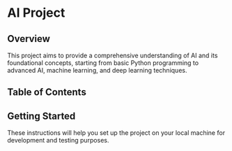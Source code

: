 # AI Project

## Overview
This project aims to provide a comprehensive understanding of AI and its foundational concepts, starting from basic Python programming to advanced AI, machine learning, and deep learning techniques. 

## Table of Contents


## Getting Started
These instructions will help you set up the project on your local machine for development and testing purposes.
